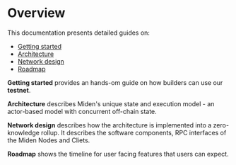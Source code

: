 # Overview
This documentation presents detailed guides on:

* [Getting started](getting-started.md)
* [Architecture](../architecture.md)
* [Network design](../network.md)
* [Roadmap](../roadmap.md)

**Getting started** provides an hands-om guide on how builders can use our **testnet**.

**Architecture** describes Miden's unique state and execution model - an actor-based model with concurrent off-chain state.

**Network design** describes how the architecture is implemented into a zero-knowledge rollup. It describes the software components, RPC interfaces of the Miden Nodes and Cliets.  

**Roadmap** shows the timeline for user facing features that users can expect.

